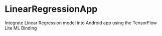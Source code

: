 # LinearRegressionApp
Integrate Linear Regression model into Android app using the TensorFlow Lite ML Binding
